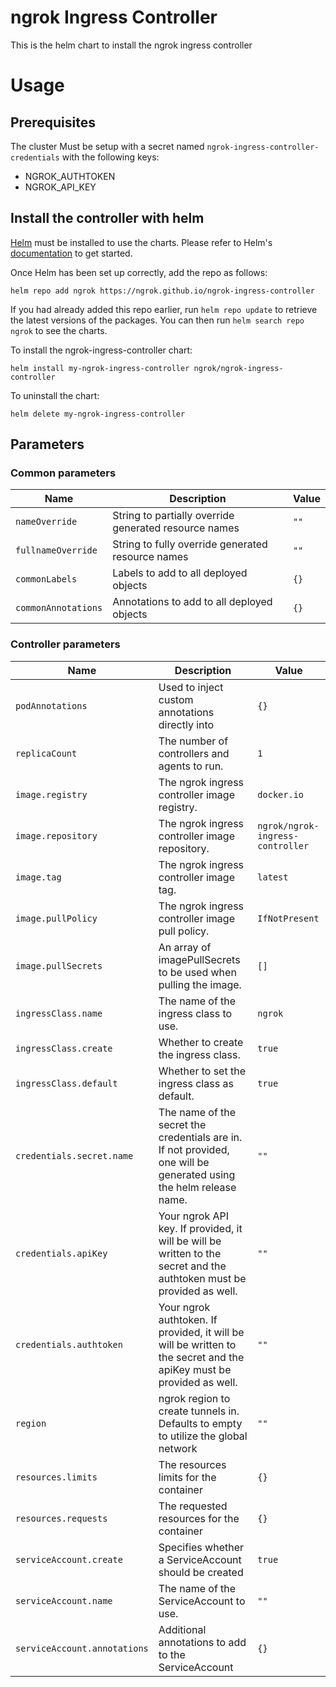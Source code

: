 # ngrok Ingress Controller

This is the helm chart to install the ngrok ingress controller

# Usage

## Prerequisites

The cluster Must be setup with a secret named `ngrok-ingress-controller-credentials` with the following keys:
* NGROK_AUTHTOKEN
* NGROK_API_KEY

## Install the controller with helm

[Helm](https://helm.sh) must be installed to use the charts.  Please refer to
Helm's [documentation](https://helm.sh/docs) to get started.

Once Helm has been set up correctly, add the repo as follows:

`helm repo add ngrok https://ngrok.github.io/ngrok-ingress-controller`

If you had already added this repo earlier, run `helm repo update` to retrieve
the latest versions of the packages.  You can then run `helm search repo ngrok` to see the charts.

To install the ngrok-ingress-controller chart:

`helm install my-ngrok-ingress-controller ngrok/ngrok-ingress-controller`

To uninstall the chart:

`helm delete my-ngrok-ingress-controller`

<!-- Parameters are auto generated via @bitnami/readme-generator-for-helm -->
## Parameters

### Common parameters

| Name                | Description                                           | Value |
| ------------------- | ----------------------------------------------------- | ----- |
| `nameOverride`      | String to partially override generated resource names | `""`  |
| `fullnameOverride`  | String to fully override generated resource names     | `""`  |
| `commonLabels`      | Labels to add to all deployed objects                 | `{}`  |
| `commonAnnotations` | Annotations to add to all deployed objects            | `{}`  |


### Controller parameters

| Name                         | Description                                                                                                           | Value                            |
| ---------------------------- | --------------------------------------------------------------------------------------------------------------------- | -------------------------------- |
| `podAnnotations`             | Used to inject custom annotations directly into                                                                       | `{}`                             |
| `replicaCount`               | The number of controllers and agents to run.                                                                          | `1`                              |
| `image.registry`             | The ngrok ingress controller image registry.                                                                          | `docker.io`                      |
| `image.repository`           | The ngrok ingress controller image repository.                                                                        | `ngrok/ngrok-ingress-controller` |
| `image.tag`                  | The ngrok ingress controller image tag.                                                                               | `latest`                         |
| `image.pullPolicy`           | The ngrok ingress controller image pull policy.                                                                       | `IfNotPresent`                   |
| `image.pullSecrets`          | An array of imagePullSecrets to be used when pulling the image.                                                       | `[]`                             |
| `ingressClass.name`          | The name of the ingress class to use.                                                                                 | `ngrok`                          |
| `ingressClass.create`        | Whether to create the ingress class.                                                                                  | `true`                           |
| `ingressClass.default`       | Whether to set the ingress class as default.                                                                          | `true`                           |
| `credentials.secret.name`    | The name of the secret the credentials are in. If not provided, one will be generated using the helm release name.    | `""`                             |
| `credentials.apiKey`         | Your ngrok API key. If provided, it will be will be written to the secret and the authtoken must be provided as well. | `""`                             |
| `credentials.authtoken`      | Your ngrok authtoken. If provided, it will be will be written to the secret and the apiKey must be provided as well.  | `""`                             |
| `region`                     | ngrok region to create tunnels in. Defaults to empty to utilize the global network                                    | `""`                             |
| `resources.limits`           | The resources limits for the container                                                                                | `{}`                             |
| `resources.requests`         | The requested resources for the container                                                                             | `{}`                             |
| `serviceAccount.create`      | Specifies whether a ServiceAccount should be created                                                                  | `true`                           |
| `serviceAccount.name`        | The name of the ServiceAccount to use.                                                                                | `""`                             |
| `serviceAccount.annotations` | Additional annotations to add to the ServiceAccount                                                                   | `{}`                             |

